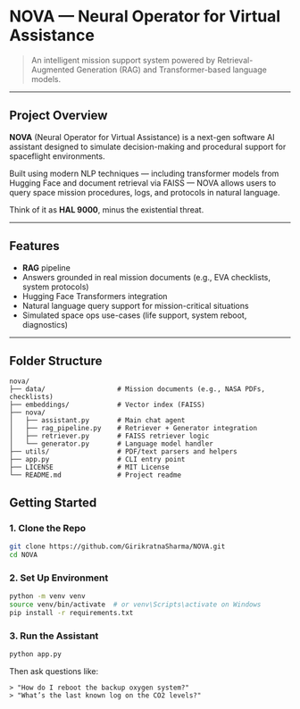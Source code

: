 # NOVA — Neural Operator for Virtual Assistance

> An intelligent mission support system powered by Retrieval-Augmented Generation (RAG) and Transformer-based language models.

---

## Project Overview

**NOVA** (Neural Operator for Virtual Assistance) is a next-gen software AI assistant designed to simulate decision-making and procedural support for spaceflight environments.

Built using modern NLP techniques — including transformer models from Hugging Face and document retrieval via FAISS — NOVA allows users to query space mission procedures, logs, and protocols in natural language.

Think of it as **HAL 9000**, minus the existential threat.

---

## Features

- **RAG** pipeline
- Answers grounded in real mission documents (e.g., EVA checklists, system protocols)
- Hugging Face Transformers integration
- Natural language query support for mission-critical situations
- Simulated space ops use-cases (life support, system reboot, diagnostics)

---

## Folder Structure

```plaintext
nova/
├── data/                  # Mission documents (e.g., NASA PDFs, checklists)
├── embeddings/            # Vector index (FAISS)
├── nova/                 
│   ├── assistant.py       # Main chat agent
│   ├── rag_pipeline.py    # Retriever + Generator integration
│   ├── retriever.py       # FAISS retriever logic
│   └── generator.py       # Language model handler
├── utils/                 # PDF/text parsers and helpers
├── app.py                 # CLI entry point
├── LICENSE                # MIT License
└── README.md              # Project readme

```


## Getting Started

### 1. Clone the Repo
```bash
git clone https://github.com/GirikratnaSharma/NOVA.git
cd NOVA
```

### 2. Set Up Environment
```bash
python -m venv venv
source venv/bin/activate  # or venv\Scripts\activate on Windows
pip install -r requirements.txt
```

### 3. Run the Assistant
```bash
python app.py
```

Then ask questions like:
```plaintext
> "How do I reboot the backup oxygen system?"
> "What’s the last known log on the CO2 levels?"
```